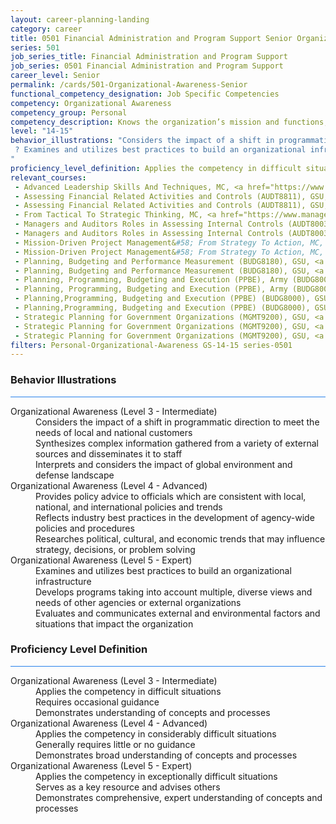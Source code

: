 ```yaml
---
layout: career-planning-landing
category: career
title: 0501 Financial Administration and Program Support Senior Organizational Awareness
series: 501
job_series_title: Financial Administration and Program Support
job_series: 0501 Financial Administration and Program Support
career_level: Senior
permalink: /cards/501-Organizational-Awareness-Senior
functional_competency_designation: Job Specific Competencies
competency: Organizational Awareness
competency_group: Personal
competency_description: Knows the organization’s mission and functions, and how its social, political, and technological systems work and operates effectively within them; this includes the programs, policies, procedures, rules, and regulations of the organization
level: "14-15"
behavior_illustrations: "Considers the impact of a shift in programmatic direction to meet the needs of local and national customers ? Synthesizes complex information gathered from a variety of external sources and disseminates it to staff ? Interprets and considers the impact of global environment and defense landscape ? Provides policy advice to officials which are consistent with local, national, and international policies and trends ? Reflects industry best practices in the development of agency-wide policies and procedures ? Researches political, cultural, and economic trends that may influence strategy, decisions, or problem solving
 ? Examines and utilizes best practices to build an organizational infrastructure ?       Develops programs taking into account multiple, diverse views and needs of other agencies or external organizations ? Evaluates and communicates external and environmental factors and situations that impact the organization
"
proficiency_level_definition: Applies the competency in difficult situations ? Requires occasional guidance ? Demonstrates understanding of concepts and processes ? Applies the competency in considerably difficult situations ? Generally requires little or no guidance ? Demonstrates broad understanding of concepts and processes ? Applies the competency in exceptionally difficult situations ? Serves as a key resource and advises others ? Demonstrates comprehensive, expert understanding of concepts and processes
relevant_courses: 
 - Advanced Leadership Skills And Techniques, MC, <a href="https://www.managementconcepts.com/course/id/4002?utm_source=CFOportal&utm_medium=listing&utm_campaign=CFOTTEP&utm_id=23FM">https://www.managementconcepts.com/course/id/4002?utm_source=CFOportal&utm_medium=listing&utm_campaign=CFOTTEP&utm_id=23FM</a>
 - Assessing Financial Related Activities and Controls (AUDT8811), GSU, <a href="https://www.LearnAtGSUSA.com/AUDT8815">https://www.LearnAtGSUSA.com/AUDT8815</a>
 - Assessing Financial Related Activities and Controls (AUDT8811), GSU, <a href="https://www.LearnAtGSUSA.com/AUDT8819">https://www.LearnAtGSUSA.com/AUDT8819</a>
 - From Tactical To Strategic Thinking, MC, <a href="https://www.managementconcepts.com/course/id/4062?utm_source=CFOportal&utm_medium=listing&utm_campaign=CFOTTEP&utm_id=23FM">https://www.managementconcepts.com/course/id/4062?utm_source=CFOportal&utm_medium=listing&utm_campaign=CFOTTEP&utm_id=23FM</a>
 - Managers and Auditors Roles in Assessing Internal Controls (AUDT8003), GSU, <a href="https://www.LearnAtGSUSA.com/AUDT8011">https://www.LearnAtGSUSA.com/AUDT8011</a>
 - Managers and Auditors Roles in Assessing Internal Controls (AUDT8003), GSU, <a href="https://www.LearnAtGSUSA.com/AUDT8015">https://www.LearnAtGSUSA.com/AUDT8015</a>
 - Mission-Driven Project Management&#58; From Strategy To Action, MC, <a href="https://www.managementconcepts.com/course/id/6188?utm_source=CFOportal&utm_medium=listing&utm_campaign=CFOTTEP&utm_id=23FM">https://www.managementconcepts.com/course/id/6188?utm_source=CFOportal&utm_medium=listing&utm_campaign=CFOTTEP&utm_id=23FM</a>
 - Mission-Driven Project Management&#58; From Strategy To Action, MC, <a href="https://www.managementconcepts.com/course/id/6188?utm_source=CFOportal&utm_medium=listing&utm_campaign=CFOTTEP&utm_id=23FM">https://www.managementconcepts.com/course/id/6188?utm_source=CFOportal&utm_medium=listing&utm_campaign=CFOTTEP&utm_id=23FM</a>
 - Planning, Budgeting and Performance Measurement (BUDG8180), GSU, <a href="https://www.LearnAtGSUSA.com/BUDG8180">https://www.LearnAtGSUSA.com/BUDG8180</a>
 - Planning, Budgeting and Performance Measurement (BUDG8180), GSU, <a href="https://www.LearnAtGSUSA.com/BUDG8184">https://www.LearnAtGSUSA.com/BUDG8184</a>
 - Planning, Programming, Budgeting and Execution (PPBE), Army (BUDG8001), GSU, <a href="https://www.LearnAtGSUSA.com/BUDG8005">https://www.LearnAtGSUSA.com/BUDG8005</a>
 - Planning, Programming, Budgeting and Execution (PPBE), Army (BUDG8001), GSU, <a href="https://www.LearnAtGSUSA.com/BUDG8009">https://www.LearnAtGSUSA.com/BUDG8009</a>
 - Planning,Programming, Budgeting and Execution (PPBE) (BUDG8000), GSU, <a href="https://www.LearnAtGSUSA.com/BUDG8004">https://www.LearnAtGSUSA.com/BUDG8004</a>
 - Planning,Programming, Budgeting and Execution (PPBE) (BUDG8000), GSU, <a href="https://www.LearnAtGSUSA.com/BUDG8008">https://www.LearnAtGSUSA.com/BUDG8008</a>
 - Strategic Planning for Government Organizations (MGMT9200), GSU, <a href="https://www.LearnAtGSUSA.com/MGMT9200">https://www.LearnAtGSUSA.com/MGMT9200</a>
 - Strategic Planning for Government Organizations (MGMT9200), GSU, <a href="https://www.LearnAtGSUSA.com/MGMT9204">https://www.LearnAtGSUSA.com/MGMT9204</a>
 - Strategic Planning for Government Organizations (MGMT9200), GSU, <a href="https://www.LearnAtGSUSA.com/MGMT9208">https://www.LearnAtGSUSA.com/MGMT9208</a>
filters: Personal-Organizational-Awareness GS-14-15 series-0501
---
```


<div class="desktop:grid-col-6 margin-y-3">
  <div class="border-top-2 bg-white padding-3 shadow-5 height-full members-hover border-1px button-border border-top-blue radius-lg card-text-color">
    <h3>Behavior Illustrations</h3>
    <hr style="background-color: #2680EB !important;"/>
    <dl class="text-base card-content-color"><dt>Organizational Awareness (Level 3 - Intermediate)</dt><dd>Considers the impact of a shift in programmatic direction to meet the needs of local and national customers </dd><dd> Synthesizes complex information gathered from a variety of external sources and disseminates it to staff </dd><dd> Interprets and considers the impact of global environment and defense landscape</dd><dt>Organizational Awareness (Level 4 - Advanced)</dt><dd>Provides policy advice to officials which are consistent with local, national, and international policies and trends </dd><dd> Reflects industry best practices in the development of agency-wide policies and procedures </dd><dd> Researches political, cultural, and economic trends that may influence strategy, decisions, or problem solving
</dd><dt>Organizational Awareness (Level 5 - Expert)</dt><dd>Examines and utilizes best practices to build an organizational infrastructure </dd><dd>       Develops programs taking into account multiple, diverse views and needs of other agencies or external organizations </dd><dd> Evaluates and communicates external and environmental factors and situations that impact the organization
</dd></dl>
  </div>
</div>
<div class="desktop:grid-col-6 margin-y-3">
  <div class="border-top-2 bg-white padding-3 shadow-5 height-full members-hover border-1px button-border border-top-blue radius-lg card-text-color">
    <h3>Proficiency Level Definition</h3>
     <hr style="background-color: #2680EB !important;"/>
    <dl class="text-base card-content-color"><dt>Organizational Awareness (Level 3 - Intermediate)</dt><dd>Applies the competency in difficult situations </dd><dd> Requires occasional guidance </dd><dd> Demonstrates understanding of concepts and processes</dd><dt>Organizational Awareness (Level 4 - Advanced)</dt><dd>Applies the competency in considerably difficult situations </dd><dd> Generally requires little or no guidance </dd><dd> Demonstrates broad understanding of concepts and processes</dd><dt>Organizational Awareness (Level 5 - Expert)</dt><dd>Applies the competency in exceptionally difficult situations </dd><dd> Serves as a key resource and advises others </dd><dd> Demonstrates comprehensive, expert understanding of concepts and processes</dd></dl>
  </div>
</div>